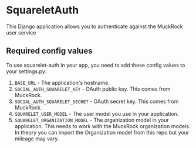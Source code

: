 # SquareletAuth

This Django application allows you to authenticate against the MuckRock user service

## Required config values
To use squarelet-auth in your app, you need to add these config values to your settings.py:
1. `BASE_URL` - The application's hostname.
2. `SOCIAL_AUTH_SQUARELET_KEY` - OAuth public key. This comes from MuckRock.
3. `SOCIAL_AUTH_SQUARELET_SECRET` - OAuth secret key. This comes from MuckRock.
4. `SQUARELET_USER_MODEL` - The user model you use in your application.
5. `SQUARELET_ORGANIZATION_MODEL` - The organization model in your application. This needs to work with the MuckRock organization models. In theory you can import the Organization model from this repo but your mileage may vary.
